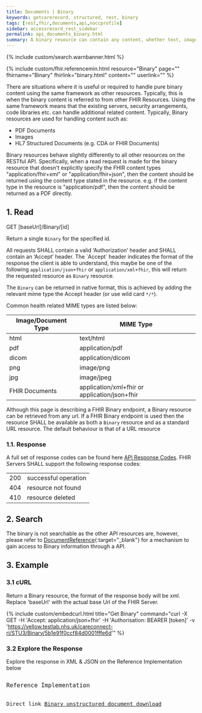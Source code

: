 ```yaml
---
title: Documents | Binary
keywords: getcarerecord, structured, rest, binary
tags: [rest,fhir,documents,api,noccprofile]
sidebar: accessrecord_rest_sidebar
permalink: api_documents_binary.html
summary: A binary resource can contain any content, whether text, image, pdf, zip archive, etc.
---
```

{% include custom/search.warnbanner.html %}

{% include custom/fhir.referencemin.html resource="Binary" page="" fhirname="Binary" fhirlink="binary.html" content="" userlink="" %}

There are situations where it is useful or required to handle pure binary content using the same framework as other resources. Typically, this is when the binary content is referred to from other FHIR Resources. Using the same framework means that the existing servers, security arrangements, code libraries etc. can handle additional related content. Typically, Binary resources are used for handling content such as:

- PDF Documents
- Images
- HL7 Structured Documents (e.g. CDA or FHIR Documents)

Binary resources behave slightly differently to all other resources on the RESTful API. Specifically, when a read request is made for the binary resource that doesn't explicitly specify the FHIR content types "application/fhir+xml" or "application/fhir+json", then the content should be returned using the content type stated in the resource. e.g. if the content type in the resource is "application/pdf", then the content should be returned as a PDF directly.

## 1. Read ##

<div markdown="span" class="alert alert-success" role="alert">
GET [baseUrl]/Binary/[id]</div>

<p>Return a single <code class="highlighter-rouge">Binary</code> for the specified id.</p>


<p>All requests SHALL contain a valid ‘Authorization’ header and SHALL contain an ‘Accept’ header. The `Accept` header indicates the format of the response the client is able to understand, this maybe be one of the following <code class="highlighter-rouge">application/json+fhir</code> or <code class="highlighter-rouge">application/xml+fhir</code>, this will return the requested resource as <code class="highlighter-rouge">Binary</code> resource.</p>

<p>The <code class="highlighter-rouge">Binary</code> can be returned in native format, this is achieved by adding the relevant mime type the Accept header (or use wild card <code class="highlighter-rouge">*/*</code>).</p>

Common health related MIME types are listed below:

<table>
  <thead>
    <tr>
       <th>Image/Document Type</th>
       <th>MIME Type</th>
    </tr>
  </thead>
  <tbody>
    <tr>
      <td>html</td>
      <td>text/html</td>
    </tr>
    <tr>
      <td>pdf</td>
      <td>application/pdf</td>
    </tr>
    <tr>
      <td>dicom</td>
      <td>application/dicom</td>
    </tr>
    <tr>
      <td>png</td>
      <td>image/png</td>
    </tr>
    <tr>
      <td>jpg</td>
      <td>image/jpeg</td>
    </tr>
    <tr>
      <td>FHIR Documents</td>
      <td>application/xml+fhir or application/json+fhir</td>
    </tr>
  <!--  <tr>
      <td>openEHR</td>
      <td>application/vnd.openehr+json</td>
    </tr> -->
  </tbody>
</table>

<p>Although this page is describing a FHIR Binary endpoint, a Binary resource can be retrieved from any url. If a FHIR Binary endpoint is used then the resource SHALL be available as both a <code class="highlighter-rouge">Binary</code> resource and as a standard URL resource. The default behaviour is that of a URL resource</p>

<h3 id="readresponse">1.1. Response</h3>

<p>A full set of response codes can be found here <a href="profiles_api_codes.html">API Response Codes</a>. FHIR Servers SHALL support the following response codes:</p>

<table>
  <tbody>
    <tr>
      <td>200</td>
      <td>successful operation</td>
    </tr>
    <tr>
      <td>404</td>
      <td>resource not found</td>
    </tr>
    <tr>
      <td>410</td>
      <td>resource deleted</td>
    </tr>
  </tbody>
</table>

## 2. Search ##

The binary is not searchable as the other API resources are, however, please refer to [DocumentReference](api_documents_documentreference.html){:target="_blank"} for a mechanism to gain access to Binary information through a API.

## 3. Example ##

<h3 id="32-response-headers">3.1 cURL</h3>

Return a Binary resource, the format of the response body will be xml. Replace 'baseUrl' with the actual base Url of the FHIR Server.

{% include custom/embedcurl.html title="Get Binary" command="curl -X GET -H 'Accept: application/json+fhir' -H 'Authorisation: BEARER [token]' -v 'https://yellow.testlab.nhs.uk/careconnect-ri/STU3/Binary/5b1e91f0ccf84d0001fffe6d'" %}


<h3 id="32-response-headers">3.2 Explore the Response</h3>

Explore the response in XML & JSON on the Reference Implementation below
<div class="language-http highlighter-rouge">
<pre class="highlight">
<p style="font-size: 110%;">Reference Implementation</p>
Direct link <a target="_blank" href="https://yellow.testlab.nhs.uk/careconnect-ri/STU3/Binary/5b1e91f0ccf84d0001fffe6d">Binary unstructured document download</a>
</pre>
</div>
